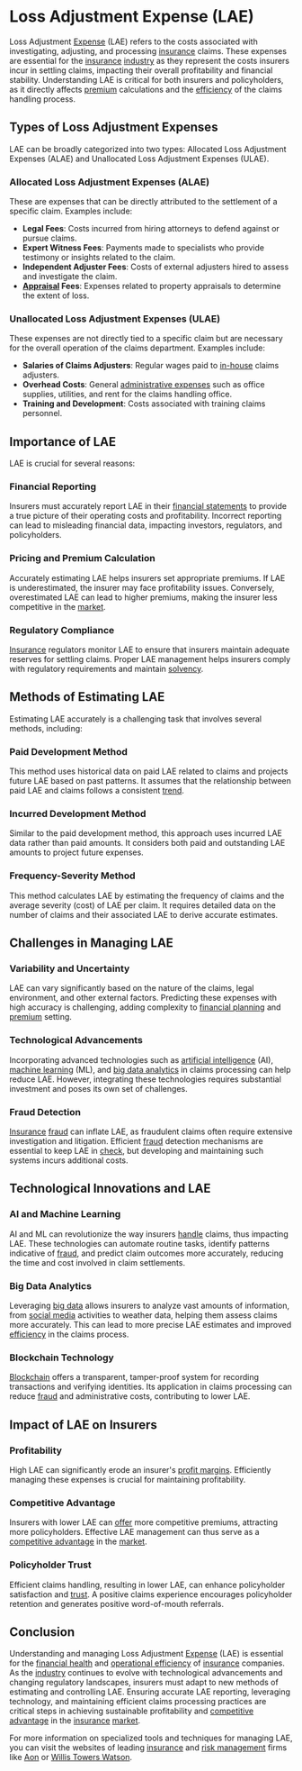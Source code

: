 # Loss Adjustment Expense (LAE)

Loss Adjustment [Expense](../e/expense.md) (LAE) refers to the costs associated with investigating, adjusting, and processing [insurance](../i/insurance.md) claims. These expenses are essential for the [insurance](../i/insurance.md) [industry](../i/industry.md) as they represent the costs insurers incur in settling claims, impacting their overall profitability and financial stability. Understanding LAE is critical for both insurers and policyholders, as it directly affects [premium](../p/premium.md) calculations and the [efficiency](../e/efficiency.md) of the claims handling process.

## Types of Loss Adjustment Expenses

LAE can be broadly categorized into two types: Allocated Loss Adjustment Expenses (ALAE) and Unallocated Loss Adjustment Expenses (ULAE).

### Allocated Loss Adjustment Expenses (ALAE)

These are expenses that can be directly attributed to the settlement of a specific claim. Examples include:

- **Legal Fees**: Costs incurred from hiring attorneys to defend against or pursue claims.
- **Expert Witness Fees**: Payments made to specialists who provide testimony or insights related to the claim.
- **Independent Adjuster Fees**: Costs of external adjusters hired to assess and investigate the claim.
- **[Appraisal](../a/appraisal.md) Fees**: Expenses related to property appraisals to determine the extent of loss.

### Unallocated Loss Adjustment Expenses (ULAE)

These expenses are not directly tied to a specific claim but are necessary for the overall operation of the claims department. Examples include:

- **Salaries of Claims Adjusters**: Regular wages paid to [in-house](../i/in-house.md) claims adjusters.
- **Overhead Costs**: General [administrative expenses](../a/administrative_expenses.md) such as office supplies, utilities, and rent for the claims handling office.
- **Training and Development**: Costs associated with training claims personnel.

## Importance of LAE

LAE is crucial for several reasons:

### Financial Reporting

Insurers must accurately report LAE in their [financial statements](../f/financial_statements.md) to provide a true picture of their operating costs and profitability. Incorrect reporting can lead to misleading financial data, impacting investors, regulators, and policyholders.

### Pricing and Premium Calculation

Accurately estimating LAE helps insurers set appropriate premiums. If LAE is underestimated, the insurer may face profitability issues. Conversely, overestimated LAE can lead to higher premiums, making the insurer less competitive in the [market](../m/market.md).

### Regulatory Compliance

[Insurance](../i/insurance.md) regulators monitor LAE to ensure that insurers maintain adequate reserves for settling claims. Proper LAE management helps insurers comply with regulatory requirements and maintain [solvency](../s/solvency.md).

## Methods of Estimating LAE

Estimating LAE accurately is a challenging task that involves several methods, including:

### Paid Development Method

This method uses historical data on paid LAE related to claims and projects future LAE based on past patterns. It assumes that the relationship between paid LAE and claims follows a consistent [trend](../t/trend.md).

### Incurred Development Method

Similar to the paid development method, this approach uses incurred LAE data rather than paid amounts. It considers both paid and outstanding LAE amounts to project future expenses.

### Frequency-Severity Method

This method calculates LAE by estimating the frequency of claims and the average severity (cost) of LAE per claim. It requires detailed data on the number of claims and their associated LAE to derive accurate estimates.

## Challenges in Managing LAE

### Variability and Uncertainty

LAE can vary significantly based on the nature of the claims, legal environment, and other external factors. Predicting these expenses with high accuracy is challenging, adding complexity to [financial planning](../f/financial_planning.md) and [premium](../p/premium.md) setting.

### Technological Advancements

Incorporating advanced technologies such as [artificial intelligence](../a/artificial_intelligence_in_trading.md) (AI), [machine learning](../m/machine_learning.md) (ML), and [big data analytics](../b/big_data_analytics_in_trading.md) in claims processing can help reduce LAE. However, integrating these technologies requires substantial investment and poses its own set of challenges.

### Fraud Detection

[Insurance](../i/insurance.md) [fraud](../f/fraud.md) can inflate LAE, as fraudulent claims often require extensive investigation and litigation. Efficient [fraud](../f/fraud.md) detection mechanisms are essential to keep LAE in [check](../c/check.md), but developing and maintaining such systems incurs additional costs.

## Technological Innovations and LAE

### AI and Machine Learning

AI and ML can revolutionize the way insurers [handle](../h/handle.md) claims, thus impacting LAE. These technologies can automate routine tasks, identify patterns indicative of [fraud](../f/fraud.md), and predict claim outcomes more accurately, reducing the time and cost involved in claim settlements.

### Big Data Analytics

Leveraging [big data](../b/big_data_in_trading.md) allows insurers to analyze vast amounts of information, from [social media](../s/social_media.md) activities to weather data, helping them assess claims more accurately. This can lead to more precise LAE estimates and improved [efficiency](../e/efficiency.md) in the claims process.

### Blockchain Technology

[Blockchain](../b/blockchain_in_trading.md) offers a transparent, tamper-proof system for recording transactions and verifying identities. Its application in claims processing can reduce [fraud](../f/fraud.md) and administrative costs, contributing to lower LAE.

## Impact of LAE on Insurers

### Profitability

High LAE can significantly erode an insurer's [profit margins](../p/profit_margins_in_trading.md). Efficiently managing these expenses is crucial for maintaining profitability.

### Competitive Advantage

Insurers with lower LAE can [offer](../o/offer.md) more competitive premiums, attracting more policyholders. Effective LAE management can thus serve as a [competitive advantage](../c/competitive_advantage.md) in the [market](../m/market.md).

### Policyholder Trust

Efficient claims handling, resulting in lower LAE, can enhance policyholder satisfaction and [trust](../t/trust.md). A positive claims experience encourages policyholder retention and generates positive word-of-mouth referrals.

## Conclusion

Understanding and managing Loss Adjustment [Expense](../e/expense.md) (LAE) is essential for the [financial health](../f/financial_health.md) and [operational efficiency](../o/operational_efficiency_in_trading.md) of [insurance](../i/insurance.md) companies. As the [industry](../i/industry.md) continues to evolve with technological advancements and changing regulatory landscapes, insurers must adapt to new methods of estimating and controlling LAE. Ensuring accurate LAE reporting, leveraging technology, and maintaining efficient claims processing practices are critical steps in achieving sustainable profitability and [competitive advantage](../c/competitive_advantage.md) in the [insurance](../i/insurance.md) [market](../m/market.md). 

For more information on specialized tools and techniques for managing LAE, you can visit the websites of leading [insurance](../i/insurance.md) and [risk management](../r/risk_management.md) firms like [Aon](https://www.aon.com) or [Willis Towers Watson](https://www.wtwco.com).